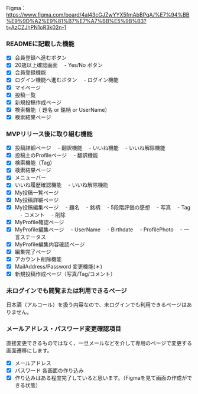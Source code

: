 Figma：https://www.figma.com/board/4al43cGJZwYYX5fmAbBPqA/%E7%94%BB%E9%9D%A2%E9%81%B7%E7%A7%BB%E5%9B%B3?t=AzCZJhPN1oR3k02n-1

### READMEに記載した機能
- [x] 会員登録へ進むボタン
- [x] 20歳以上確認画面
　- Yes/No ボタン
- [x] 会員登録機能
- [x] ログイン機能へ進むボタン
　- ログイン機能
- [x] マイページ
- [x] 投稿一覧
- [x] 新規投稿作成ページ
- [x] 検索機能（ 題名 or 銘柄 or UserName）
- [x] 検索結果ページ

### MVPリリース後に取り組む機能
- [x] 投稿詳細ページ
　- 翻訳機能
　- いいね機能
　- いいね解除機能
- [x] 投稿主のProfileページ
　- 翻訳機能
- [x] 検索機能（Tag）
- [x] 検索結果ページ
- [x] メニューバー
- [x] いいね履歴確認機能
　- いいね解除機能
- [x] My投稿一覧ページ
- [x] My投稿詳細ページ
- [x] My投稿編集ページ
　- 題名
　- 銘柄
　- 5段階評価の感想
　- 写真
　- Tag
　- コメント
　- 削除
- [x] MyProfile確認ページ
- [x] MyProfile編集ページ
　- UserName
　- Birthdate
　- ProfilePhoto
　- 一言ステータス
- [x] MyProfile編集内容確認ページ
- [x] 編集完了ページ
- [x] アカウント削除機能
- [x] MailAddress/Password 変更機能(＊)
- [x] 新規投稿作成ページ（写真/Tag/コメント）

### 未ログインでも閲覧または利用できるページ
日本酒（アルコール）を扱う内容なので、未ログインでも利用できるページはありません。

### メールアドレス・パスワード変更確認項目
直接変更できるものではなく、一旦メールなどを介して専用のページで変更する画面遷移にします。
- [x] メールアドレス
- [x] パスワード
各画面の作り込み
- [x] 作り込みはある程度完了していると思います。（Figmaを見て画面の作成ができる状態）